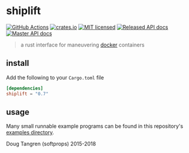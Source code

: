 # shiplift

[![GitHub Actions](https://github.com/softprops/shiplift/workflows/Main/badge.svg)](https://github.com/softprops/shiplift/actions) [![crates.io](http://meritbadge.herokuapp.com/shiplift)](https://crates.io/crates/shiplift) [![MIT licensed](https://img.shields.io/badge/license-MIT-blue.svg)](./LICENSE) [![Released API docs](https://docs.rs/shiplift/badge.svg)](http://docs.rs/shiplift) [![Master API docs](https://img.shields.io/badge/docs-master-green.svg)](https://softprops.github.io/shiplift)

> a rust interface for maneuvering [docker](https://www.docker.com/) containers

## install

Add the following to your `Cargo.toml` file

```toml
[dependencies]
shiplift = "0.7"
```

## usage

Many small runnable example programs can be found in this repository's [examples directory](https://github.com/softprops/shiplift/tree/master/examples).

Doug Tangren (softprops) 2015-2018
